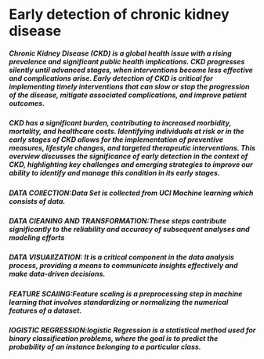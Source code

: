 # Early detection of chronic kidney disease 
##### Chronic Kidney Disease (CKD) is a global health issue with a rising prevalence and significant public health implications. CKD progresses silently until advanced stages, when interventions become less effective and complications arise. Early detection of CKD is critical for implementing timely interventions that can slow or stop the progression of the disease, mitigate associated complications, and improve patient outcomes.
##### CKD has a significant burden, contributing to increased morbidity, mortality, and healthcare costs. Identifying individuals at risk or in the early stages of CKD allows for the implementation of preventive measures, lifestyle changes, and targeted therapeutic interventions. This overview discusses the significance of early detection in the context of CKD, highlighting key challenges and emerging strategies to improve our ability to identify and manage this condition in its early stages.
##### DATA COllECTION:Data Set is collected from UCI Machine learning which consists of data.
##### DATA ClEANING AND TRANSFORMATION:These steps contribute significantly to the reliability and accuracy of subsequent analyses and modeling efforts
##### DATA VISUAlIZATION: It is a critical component in the data analysis process, providing a means to communicate insights effectively and make data-driven decisions.
##### FEATURE SCAlING:Feature scaling is a preprocessing step in machine learning that involves standardizing or normalizing the numerical features of a dataset.
##### lOGISTIC REGRESSION:logistic Regression is a statistical method used for binary classification problems, where the goal is to predict the probability of an instance belonging to a particular class.
